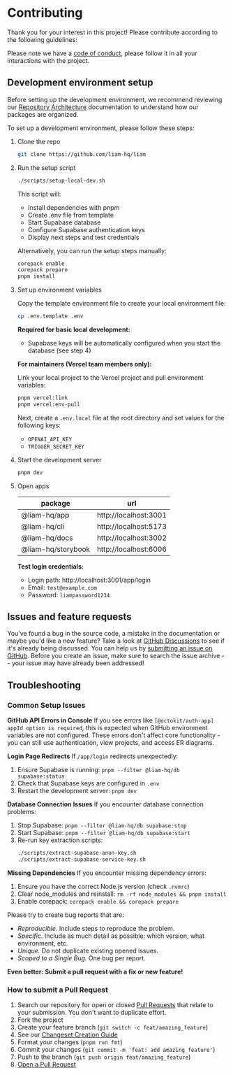 # Contributing

Thank you for your interest in this project! Please contribute according to the following guidelines:

Please note we have a [code of conduct](CODE_OF_CONDUCT.md), please follow it in all your interactions with the project.

## Development environment setup

Before setting up the development environment, we recommend reviewing our [Repository Architecture](https://liambx.com/docs/contributing/repository-architecture) documentation to understand how our packages are organized.

To set up a development environment, please follow these steps:

1. Clone the repo

   ```sh
   git clone https://github.com/liam-hq/liam
   ```

2. Run the setup script

   ```sh
   ./scripts/setup-local-dev.sh
   ```

   This script will:
   - Install dependencies with pnpm
   - Create .env file from template
   - Start Supabase database
   - Configure Supabase authentication keys
   - Display next steps and test credentials

   Alternatively, you can run the setup steps manually:

   ```sh
   corepack enable
   corepack prepare
   pnpm install
   ```

3. Set up environment variables

   Copy the template environment file to create your local environment file:

   ```sh
   cp .env.template .env
   ```

   **Required for basic local development:**
   - Supabase keys will be automatically configured when you start the database (see step 4)

   **For maintainers (Vercel team members only):**

   Link your local project to the Vercel project and pull environment variables:

   ```sh
   pnpm vercel:link
   pnpm vercel:env-pull
   ```



   Next, create a `.env.local` file at the root directory and set values for the following keys:

   - `OPENAI_API_KEY`
   - `TRIGGER_SECRET_KEY`

4. Start the development server

   ```sh
   pnpm dev
   ```

5. Open apps

   | package            | url                   |
   | ------------------ | --------------------- |
   | @liam-hq/app       | http://localhost:3001 |
   | @liam-hq/cli       | http://localhost:5173 |
   | @liam-hq/docs      | http://localhost:3002 |
   | @liam-hq/storybook | http://localhost:6006 |

   **Test login credentials:**
   - Login path: http://localhost:3001/app/login
   - Email: `test@example.com`
   - Password: `liampassword1234`

## Issues and feature requests

You've found a bug in the source code, a mistake in the documentation or maybe you'd like a new feature? Take a look at [GitHub Discussions](https://github.com/liam-hq/liam/discussions) to see if it's already being discussed. You can help us by [submitting an issue on GitHub](https://github.com/liam-hq/liam/issues). Before you create an issue, make sure to search the issue archive -- your issue may have already been addressed!

## Troubleshooting

### Common Setup Issues

**GitHub API Errors in Console**
If you see errors like `[@octokit/auth-app] appId option is required`, this is expected when GitHub environment variables are not configured. These errors don't affect core functionality - you can still use authentication, view projects, and access ER diagrams.

**Login Page Redirects**
If `/app/login` redirects unexpectedly:
1. Ensure Supabase is running: `pnpm --filter @liam-hq/db supabase:status`
2. Check that Supabase keys are configured in `.env`
3. Restart the development server: `pnpm dev`

**Database Connection Issues**
If you encounter database connection problems:
1. Stop Supabase: `pnpm --filter @liam-hq/db supabase:stop`
2. Start Supabase: `pnpm --filter @liam-hq/db supabase:start`
3. Re-run key extraction scripts:
   ```sh
   ./scripts/extract-supabase-anon-key.sh
   ./scripts/extract-supabase-service-key.sh
   ```

**Missing Dependencies**
If you encounter missing dependency errors:
1. Ensure you have the correct Node.js version (check `.nvmrc`)
2. Clear node_modules and reinstall: `rm -rf node_modules && pnpm install`
3. Enable corepack: `corepack enable && corepack prepare`

Please try to create bug reports that are:

- _Reproducible._ Include steps to reproduce the problem.
- _Specific._ Include as much detail as possible: which version, what environment, etc.
- _Unique._ Do not duplicate existing opened issues.
- _Scoped to a Single Bug._ One bug per report.

**Even better: Submit a pull request with a fix or new feature!**

### How to submit a Pull Request

1. Search our repository for open or closed [Pull Requests](https://github.com/liam-hq/liam/pulls) that relate to your submission. You don't want to duplicate effort.
2. Fork the project
3. Create your feature branch (`git switch -c feat/amazing_feature`)
4. See our [Changeset Creation Guide](./docs/changeset-guide.md)
5. Format your changes (`pnpm run fmt`)
6. Commit your changes (`git commit -m 'feat: add amazing_feature'`)
7. Push to the branch (`git push origin feat/amazing_feature`)
8. [Open a Pull Request](https://github.com/liam-hq/liam/compare?expand=1)
